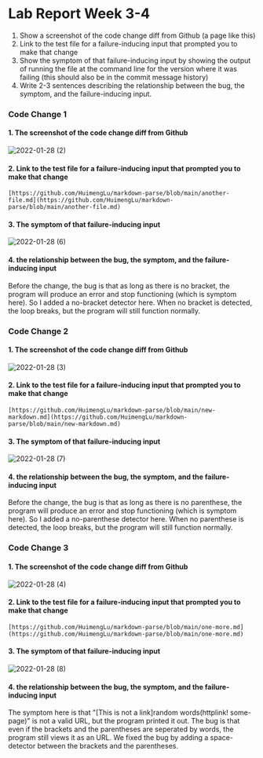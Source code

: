 # Lab Report Week 3-4

1. Show a screenshot of the code change diff from Github (a page like this)
2. Link to the test file for a failure-inducing input that prompted you to make that change
3. Show the symptom of that failure-inducing input by showing the output of running the file at the command line for the version where it was failing (this should also be in the commit message history)
4. Write 2-3 sentences describing the relationship between the bug, the symptom, and the failure-inducing input.

### Code Change 1
#### 1. The screenshot of the code change diff from Github

![2022-01-28 (2)](https://user-images.githubusercontent.com/97484123/151601227-cd83db38-9c39-4e77-9df9-7d3b41e36439.png)

#### 2. Link to the test file for a failure-inducing input that prompted you to make that change

    [https://github.com/HuimengLu/markdown-parse/blob/main/another-file.md](https://github.com/HuimengLu/markdown-parse/blob/main/another-file.md)
    
#### 3. The symptom of that failure-inducing input

![2022-01-28 (6)](https://user-images.githubusercontent.com/97484123/151607729-246ba4eb-6b8d-40e5-a538-ff14bbbfc4d9.png)

#### 4. the relationship between the bug, the symptom, and the failure-inducing input

Before the change, the bug is that as long as there is no bracket, the program will produce an error and stop functioning (which is symptom here). So I added a no-bracket detector here. When no bracket is detected, the loop breaks, but the program will still function normally.

### Code Change 2
#### 1. The screenshot of the code change diff from Github

![2022-01-28 (3)](https://user-images.githubusercontent.com/97484123/151603517-81c21949-b7d3-4130-ae98-102812b0b1fc.png)

#### 2. Link to the test file for a failure-inducing input that prompted you to make that change

    [https://github.com/HuimengLu/markdown-parse/blob/main/new-markdown.md](https://github.com/HuimengLu/markdown-parse/blob/main/new-markdown.md)
    
#### 3. The symptom of that failure-inducing input

![2022-01-28 (7)](https://user-images.githubusercontent.com/97484123/151608826-d9472213-6c8b-46fc-9986-e3d3d958aa2f.png)

#### 4. the relationship between the bug, the symptom, and the failure-inducing input

Before the change, the bug is that as long as there is no parenthese, the program will produce an error and stop functioning (which is symptom here). So I added a no-parenthese detector here. When no parenthese is detected, the loop breaks, but the program will still function normally.

### Code Change 3
#### 1. The screenshot of the code change diff from Github

![2022-01-28 (4)](https://user-images.githubusercontent.com/97484123/151603935-b3298d0e-5a51-4bff-b068-58abe6240496.png)

#### 2. Link to the test file for a failure-inducing input that prompted you to make that change

    [https://github.com/HuimengLu/markdown-parse/blob/main/one-more.md](https://github.com/HuimengLu/markdown-parse/blob/main/one-more.md)
    
#### 3. The symptom of that failure-inducing input

![2022-01-28 (8)](https://user-images.githubusercontent.com/97484123/151609212-50940bdc-5d9e-48c0-8df6-3e1094f407af.png)

#### 4. the relationship between the bug, the symptom, and the failure-inducing input

The symptom here is that "[This is not a link]random words(httplink! some-page)" is not a valid URL, but the program printed it out. The bug is that even if the brackets and the parentheses are seperated by words, the program still views it as an URL. We fixed the bug by adding a space-detector between the brackets and the parentheses.

